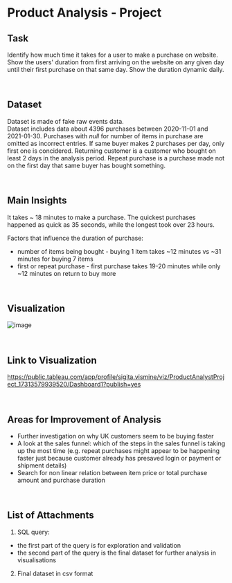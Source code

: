 # Product Analysis - Project


## Task

Identify how much time it takes for a user to make a purchase on website.
Show the users' duration from first arriving on the website on any given day until their first purchase on that same day. 
Show the duration dynamic daily.

<br>

## Dataset

Dataset is made of fake raw events data. <br>
Dataset includes data about 4396 purchases between 2020-11-01 and 2021-01-30.
Purchases with _null_ for number of items in purchase are omitted as incorrect entries. 
If same buyer makes 2 purchases per day, only first one is concidered.
Returning customer is a customer who bought on least 2 days in the analysis period.
Repeat purchase is a purchase made not on the first day that same buyer has bought something.

<br>

## Main Insights

It takes ~ 18 minutes to make a purchase. 
The quickest purchases happened as quick as 35 seconds, while the longest took over 23 hours.

Factors that influence the duration of purchase:
- number of items being bought - buying 1 item takes ~12 minutes vs ~31 minutes for buying 7 items
- first or repeat purchase - first purchase takes 19-20 minutes while only ~12 minutes on return to buy more

<br>

## Visualization

![image](https://github.com/user-attachments/assets/a5566f4c-6c0e-4c14-9bd7-e465e98b1aff)

<br>

## Link to Visualization

https://public.tableau.com/app/profile/sigita.vismine/viz/ProductAnalystProject_17313579939520/Dashboard1?publish=yes

<br>

## Areas for Improvement of Analysis

- Further investigation on why UK customers seem to be buying faster
- A look at the sales funnel: which of the steps in the sales funnel is taking up the most time (e.g. repeat purchases might appear to be happening faster just because customer already has presaved login or payment or shipment details)
- Search for non linear relation between item price or total purchase amount and purchase duration

<br>

## List of Attachments

1. SQL query:
- the first part of the query is for exploration and validation
- the second part of the query is the final dataset for further analysis in visualisations

2. Final dataset in csv format
